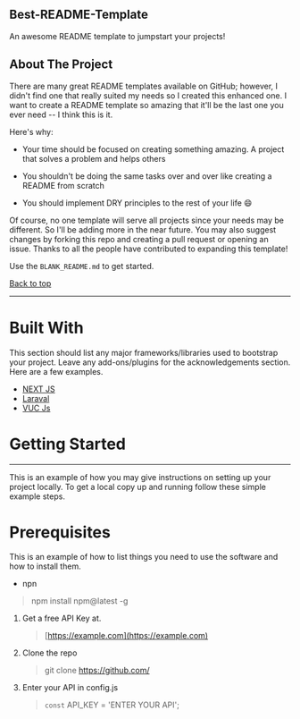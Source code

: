 ## Best-README-Template

An awesome README template to jumpstart your projects!

## About The Project


There are many great README templates available on GitHub; however, I didn't find one that really suited my needs so I created this enhanced one. I want to create a README template so amazing that it'll be the last one you ever need -- I think this is it.


Here's why:

- Your time should be focused on creating something amazing. A project that solves a problem and helps others

- You shouldn't be doing the same tasks over and over like creating a README from scratch

- You should implement DRY principles to the rest of your life 😄

Of course, no one template will serve all projects since your needs may be different. So I'll be adding more in the near future. You may also suggest changes by forking this repo and creating a pull request or opening an issue. Thanks to all the people have contributed to expanding this template!

Use the `BLANK_README.md` to get started.

[Back to top]()

*****

# Built With

This section should list any major frameworks/libraries used to bootstrap your project. Leave any add-ons/plugins for the acknowledgements section. Here are a few examples.

- [NEXT JS](https://nextjs.org/)
- [Laraval](https://laravel.com/ )
- [VUC Js](https://vuejs.org/)

# Getting Started

-----
This is an example of how you may give instructions on setting up your project locally. To get a local copy up and running follow these simple example steps.

# Prerequisites

This is an example of how to list things you need to use the software and how to install them.

- npn

 > npm install npm@latest -g

1. Get a free API Key at.

    >[https://example.com](https://example.com)

2. Clone the repo
 
    > git clone https://github.com/

4. Enter your API in config.js
    > `const` API_KEY = 'ENTER YOUR API';
